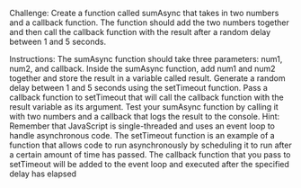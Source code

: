 Challenge:
Create a function called sumAsync that takes in two numbers and a callback function. The function should add the two numbers together and then call the callback function with the result after a random delay between 1 and 5 seconds.

Instructions:
The sumAsync function should take three parameters: num1, num2, and callback.
Inside the sumAsync function, add num1 and num2 together and store the result in a variable called result.
Generate a random delay between 1 and 5 seconds using the setTimeout function. Pass a callback function to setTimeout that will call the callback function with the result variable as its argument.
Test your sumAsync function by calling it with two numbers and a callback that logs the result to the console.
Hint:
Remember that JavaScript is single-threaded and uses an event loop to handle asynchronous code. The setTimeout function is an example of a function that allows code to run asynchronously by scheduling it to run after a certain amount of time has passed. The callback function that you pass to setTimeout will be added to the event loop and executed after the specified delay has elapsed